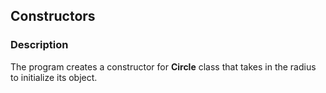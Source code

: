 ## Constructors

### Description

The program creates a constructor for <b>Circle</b> class that takes in the radius to initialize its object.
